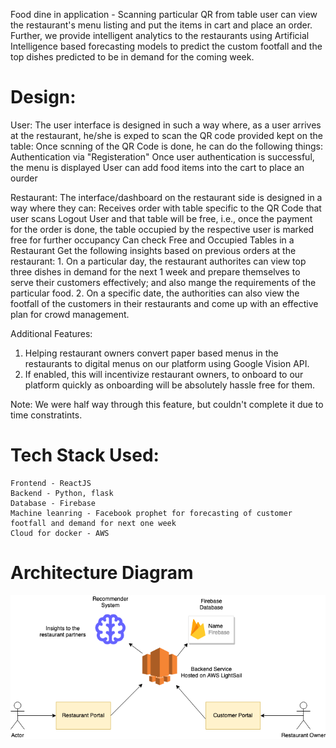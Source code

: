 Food dine in application - Scanning particular QR from table user can view the restaurant's menu listing and put the items in cart and place an order.
Further, we provide intelligent analytics to the restaurants using Artificial Intelligence based forecasting models to predict the custom footfall and the top dishes predicted to be in demand for the coming week.

# Design:
User:
	The user interface is designed in such a way where, as a user arrives at the restaurant, he/she is exped to scan the QR code provided kept on the table:
	Once scnning of the QR Code is done, he can do the following things:
		Authentication via "Registeration"
		Once user authentication is successful, the menu is displayed
		User can add food items into the cart to place an ourder

Restaurant:
	The interface/dashboard on the restaurant side is designed in a way where they can:
		Receives order with table specific to the QR Code that user scans
		Logout User and that table will be free, i.e., once the payment for the order is done, the table occupied by the respective user is marked free for further occupancy
		Can check Free and Occupied Tables in a Restaurant
		Get the following insights based on previous orders at the restaurant:
			1. On a particular day, the restaurant authorites can view top three dishes in demand for the next 1 week and prepare themselves to serve their customers effectively; and also mange the requirements of the particular food.
			2. On a specific date, the authorities can also view the footfall of the customers in their restaurants and come up with an effective plan for crowd management.
			
Additional Features:

1. Helping restaurant owners convert paper based menus in the restaurants to digital menus on our platform using Google Vision API.
2. If enabled, this will incentivize restaurant owners, to onboard to our platform quickly as onboarding will be absolutely hassle free for them.

Note: We were half way through this feature, but couldn't complete it due to time constratints.

# Tech Stack Used:
	Frontend - ReactJS
	Backend - Python, flask	
	Database - Firebase
	Machine leanring - Facebook prophet for forecasting of customer footfall and demand for next one week
	Cloud for docker - AWS

# Architecture Diagram

![Architecture Diagram](/resources/Architecture_1.png)
